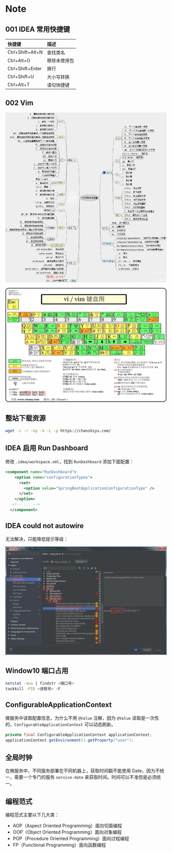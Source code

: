 # Note

## 001 IDEA 常用快捷键

| 快捷键           | 描述         |
| :--------------- | :----------- |
| Ctrl+Shift+Alt+N | 查找类名     |
| Ctrl+Alt+O       | 移除未使用包 |
| Ctrl+Shift+Enter | 换行         |
| Ctrl+Shift+U     | 大小写转换   |
| Ctrl+Alt+T       | 语句快捷键   |

## 002 Vim

![Vim 常用命令](https://raw.githubusercontent.com/chanshiyucx/yoi/master/2019/note/Vim常用命令.jpg)

![Vim 键盘图](https://raw.githubusercontent.com/chanshiyucx/yoi/master/2019/note/Vim键盘图.jpg)

## 整站下载资源

```bash
wget -c -r -np -k -L -p https://chanshiyu.com/
```

## IDEA 启用 Run Dashboard

修改 `.idea/workspace.xml`，找到 `RunDashboard` 添加下面配置：

```xml
<component name="RunDashboard">
    <option name="configurationTypes">
      <set>
        <option value="SpringBootApplicationConfigurationType" />
      </set>
    </option>
   <!-- ... -->
  </component>
```

## IDEA could not autowire

无法解决，只能降低提示等级：

![idea autowired error](https://raw.githubusercontent.com/chanshiyucx/yoi/master/2019/note/idea-autowired-error.png)

## Window10 端口占用

```bash
netstat -ano | findstr <端口号>
taskkill -PID <进程号> -F
```

## ConfigurableApplicationContext

微服务中读取配置信息，为什么不用 `@Value` 注解，因为 `@Value` 读取是一次性的，`ConfigurableApplicationContext` 可以动态刷新。

```java
private final ConfigurableApplicationContext applicationContext;
applicationContext.getEnvironment().getProperty("user");
```

## 全局时钟

在微服务中，不同服务部署在不同机器上，获取时间戳不能使用 Date，因为不统一，需要一个专门的服务 `service-date` 来获取时间。时间可以不准但是必须统一。

## 编程范式

编程范式主要以下几大类：

- AOP（Aspect Oriented Programming）面向切面编程
- OOP（Object Oriented Programming）面向对象编程
- POP（Procedure Oriented Programming）面向过程编程
- FP（Functional Programming）面向函数编程
